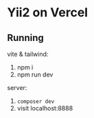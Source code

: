 # Yii2 on Vercel

## Running

vite & tailwind:

1. npm i
2. npm run dev

server:

1. `composer dev`
2. visit localhost:8888
